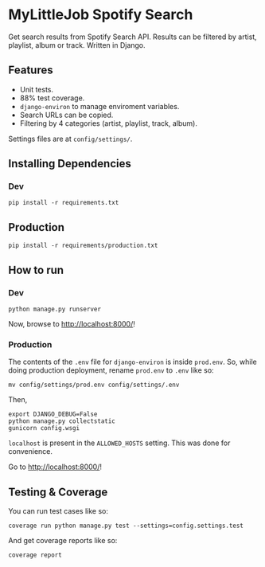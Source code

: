 MyLittleJob Spotify Search
==========================

Get search results from Spotify Search API. Results can be filtered by artist, playlist, album or track. Written in Django.

## Features

* Unit tests.
* 88% test coverage.
* `django-environ` to manage enviroment variables.
* Search URLs can be copied.
* Filtering by 4 categories (artist, playlist, track, album).

Settings files are at `config/settings/`.

## Installing Dependencies

### Dev

```
pip install -r requirements.txt
```

## Production

```
pip install -r requirements/production.txt
```

## How to run

### Dev

```
python manage.py runserver
```

Now, browse to [http://localhost:8000/](http://localhost:8000/)!

### Production

The contents of the `.env` file for `django-environ` is inside `prod.env`. So, while doing production deployment, rename `prod.env` to `.env` like so:
```
mv config/settings/prod.env config/settings/.env
```
Then,

```
export DJANGO_DEBUG=False
python manage.py collectstatic
gunicorn config.wsgi
```
`localhost` is present in the `ALLOWED_HOSTS` setting. This was done for convenience.

Go to [http://localhost:8000/](http://localhost:8000/)!

## Testing & Coverage

You can run test cases like so:

```
coverage run python manage.py test --settings=config.settings.test
```

And get coverage reports like so:

```
coverage report
```
